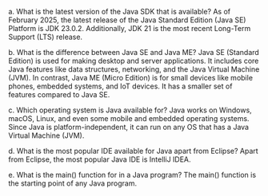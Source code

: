a. What is the latest version of the Java SDK that is available?
As of February 2025, the latest release of the Java Standard Edition (Java SE) Platform is JDK 23.0.2. Additionally, JDK 21 is the most recent Long-Term Support (LTS) release.


b. What is the difference between Java SE and Java ME?
Java SE (Standard Edition) is used for making desktop and server applications. It includes core Java features like data structures, networking, and the Java Virtual Machine (JVM). In contrast, Java ME (Micro Edition) is for small devices like mobile phones, embedded systems, and IoT devices. It has a smaller set of features compared to Java SE.


c. Which operating system is Java available for?
Java works on Windows, macOS, Linux, and even some mobile and embedded operating systems. Since Java is platform-independent, it can run on any OS that has a Java Virtual Machine (JVM).


d. What is the most popular IDE available for Java apart from Eclipse?
Apart from Eclipse, the most popular Java IDE is IntelliJ IDEA.


e. What is the main() function for in a Java program?
 The main() function is the starting point of any Java program.
